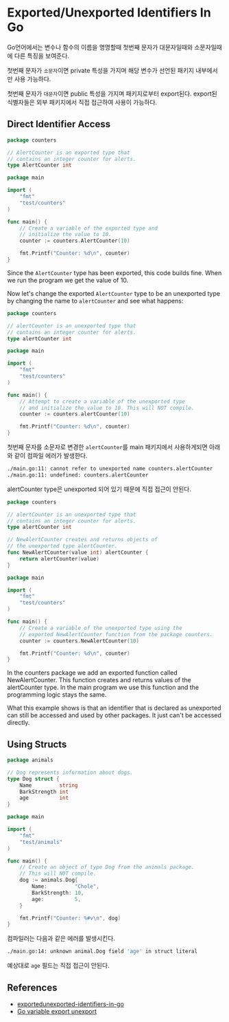 
# Exported/Unexported Identifiers In Go

Go언어에서는 변수나 함수의 이름을 명명할때 첫번째 문자가 대문자일때와 소문자일때에 다른 특징을 보여준다.

첫번째 문자가 `소문자`이면 private 특성을 가지며 해당 변수가 선언된 패키지 내부에서만 사용 가능하다.

첫번째 문자가 `대문자`이면 public 특성을 가지며 패키지로부터 export된다. export된 식별자들은 외부 패키지에서 직접 접근하여 사용이 가능하다.

## Direct Identifier Access

```go
package counters

// AlertCounter is an exported type that
// contains an integer counter for alerts.
type AlertCounter int
```

```go
package main

import (
	"fmt"
	"test/counters"
)

func main() {
	// Create a variable of the exported type and
	// initialize the value to 10.
	counter := counters.AlertCounter(10)

	fmt.Printf("Counter: %d\n", counter)
}
```

Since the `AlertCounter` type has been exported, this code builds fine. When we run the program we get the value of 10.

Now let's change the exported `AlertCounter` type to be an unexported type by changing the name to `alertCounter` and see what happens:

```go
package counters

// alertCounter is an unexported type that
// contains an integer counter for alerts.
type alertCounter int
```

```go
package main

import (
	"fmt"
	"test/counters"
)

func main() {
	// Attempt to create a variable of the unexported type
	// and initialize the value to 10. This will NOT compile.
	counter := counters.alertCounter(10)

	fmt.Printf("Counter: %d\n", counter)
}
```

첫번째 문자를 소문자로 변경한 `alertCounter`를 main 패키지에서 사용하게되면 아래와 같이 컴파일 에러가 발생한다.

```bash
./main.go:11: cannot refer to unexported name counters.alertCounter
./main.go:11: undefined: counters.alertCounter
```

alertCounter type은 unexported 되어 있기 때문에 직접 접근이 안된다.

```go
package counters

// alertCounter is an unexported type that
// contains an integer counter for alerts.
type alertCounter int

// NewAlertCounter creates and returns objects of
// the unexported type alertCounter.
func NewAlertCounter(value int) alertCounter {
	return alertCounter(value)
}
```

```go
package main

import (
	"fmt"
	"test/counters"
)

func main() {
	// Create a variable of the unexported type using the
	// exported NewAlertCounter function from the package counters.
	counter := counters.NewAlertCounter(10)

	fmt.Printf("Counter: %d\n", counter)
}
```

In the counters package we add an exported function called NewAlertCounter. This function creates and returns values of the alertCounter type. In the main program we use this function and the programming logic stays the same.

What this example shows is that an identifier that is declared as unexported can still be accessed and used by other packages. It just can't be accessed directly.

## Using Structs

```go
package animals

// Dog represents information about dogs.
type Dog struct {
	Name         string
	BarkStrength int
	age          int
}
```

```go
package main

import (
	"fmt"
	"test/animals"
)

func main() {
	// Create an object of type Dog from the animals package.
	// This will NOT compile.
	dog := animals.Dog{
		Name:         "Chole",
		BarkStrength: 10,
		age:          5,
	}

	fmt.Printf("Counter: %#v\n", dog)
}
```

컴파일러는 다음과 같은 에러를 발생시킨다.

```sh
./main.go:14: unknown animal.Dog field 'age' in struct literal
```

예상대로 `age` 필드는 직접 접근이 안된다.

## References

 - [exportedunexported-identifiers-in-go](http://www.goinggo.net/2014/03/exportedunexported-identifiers-in-go.html)
 - [Go variable export unexport](http://jen6.tistory.com/92)
